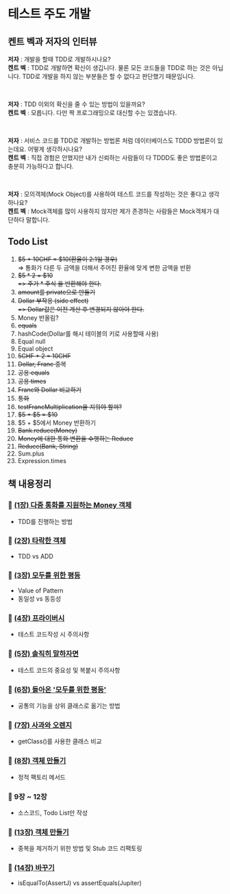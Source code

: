 # 테스트 주도 개발 

## 켄트 벡과 저자의 인터뷰

**저자** : 개발을 할때 TDD로 개발하시나요? <br>
**켄트 벡** : TDD로 개발하면 확신이 생깁니다. 물론 모든 코드들을 TDD로 하는 것은 아닙니다. 
TDD로 개발을 하지 않는 부분들은 할 수 없다고 판단했기 때문입니다.

<br>

**저자** : TDD 이외의 확신을 줄 수 있는 방법이 있을까요? <br>
**켄트 벡** : 모릅니다. 다만 짝 프로그래밍으로 대신할 수는 있겠습니다.

<br>

**저자** : 서비스 코드를 TDD로 개발하는 방법론 처럼 데이터베이스도 TDDD 방법론이 있는데요. 어떻게 생각하시나요? <br>
**켄트 벡** : 직접 경험은 안했지만 내가 신뢰하는 사람들이 다 TDDD도 좋은 방법론이고 충분히 가능하다고 합니다.

<br>

**저자** : 모의객체(Mock Object)를 사용하여 테스트 코드를 작성하는 것은 좋다고 생각하나요? <br>
**켄트 벡** : Mock객체를 많이 사용하지 않지만 제가 존경하는 사람들은 Mock객체가 대단하다 말합니다.


## Todo List
1. ~~$5 + 10CHF = $10(환율이 2:1일 경우)~~ <br>
   => 통화가 다른 두 금액을 더해서 주어진 환율에 맞게 변한 금액을 반환
2. ~~$5 * 2 = $10~~ <br>
   ~~=> 주가 * 주식 을 반환해야 한다.~~
3. ~~amount를 private으로 만들기~~
4. ~~Dollar 부작용 (side effect)~~ <br>
   ~~=> Dollar값은 이전 계산 후 변경되지 않아야 한다.~~
5. Money 반올림? 
6. ~~equals~~
7. hashCode(Dollar를 해시 테이블의 키로 사용할때 사용)
8. Equal null
9. Equal object
10. ~~5CHF * 2 = 10CHF~~
11. ~~Dollar, Franc 중복~~
12. ~~공용 equals~~
13. ~~공용 times~~
14. ~~Franc와 Dollar 비교하기~~
15. ~~통화~~
16. ~~testFrancMultiplication을 지워야 할까?~~
17. ~~$5 + $5 = $10~~
18. $5 + $5에서 Money 반환하기
19. ~~Bank.reduce(Money)~~
20. ~~Money에 대한 통화 변환을 수행하는 Reduce~~
21. ~~Reduce(Bank, String)~~
22. Sum.plus
23. Expression.times
## 책 내용정리

### 📌 [(1장) 다중 통화를 지원하는 Money 객체](https://github.com/phantom08266/TIL/wiki/%5B1%EC%9E%A5%5D-%EB%8B%A4%EC%A4%91-%ED%86%B5%ED%99%94%EB%A5%BC-%EC%A7%80%EC%9B%90%ED%95%98%EB%8A%94-Money-%EA%B0%9D%EC%B2%B4)
- TDD를 진행하는 방법
### 📌 [(2장) 타락한 객체](https://github.com/phantom08266/TIL/wiki/%5B2%EC%9E%A5%5D-%ED%83%80%EB%9D%BD%ED%95%9C-%EA%B0%9D%EC%B2%B4)
-  TDD vs ADD
### 📌 [(3장) 모두를 위한 평등](https://github.com/phantom08266/TIL/wiki/%5B3%EC%9E%A5%5D-%EB%AA%A8%EB%91%90%EB%A5%BC-%EC%9C%84%ED%95%9C-%ED%8F%89%EB%93%B1)
- Value of Pattern
- 동일성 vs 동등성
### 📌 [(4장) 프라이버시](https://github.com/phantom08266/TIL/wiki/%5B4%EC%9E%A5%5D-%ED%94%84%EB%9D%BC%EC%9D%B4%EB%B2%84%EC%8B%9C)
- 테스트 코드작성 시 주의사항
### 📌 [(5장) 솔직히 말하자면](https://github.com/phantom08266/TIL/wiki/%5B5%EC%9E%A5%5D-%EC%86%94%EC%A7%81%ED%9E%88-%EB%A7%90%ED%95%98%EC%9E%90%EB%A9%B4)
- 테스트 코드의 중요성 및 복붙시 주의사항
### 📌 [(6장) 돌아온 '모두를 위한 평등'](https://github.com/phantom08266/TIL/wiki/%5B6%EC%9E%A5%5D-%EB%8F%8C%EC%95%84%EC%98%A8-'%EB%AA%A8%EB%91%90%EB%A5%BC-%EC%9C%84%ED%95%9C-%ED%8F%89%EB%93%B1')
- 공통의 기능을 상위 클래스로 옮기는 방법
### 📌 [(7장) 사과와 오렌지](https://github.com/phantom08266/TIL/wiki/%5B7%EC%9E%A5%5D-%EC%82%AC%EA%B3%BC%EC%99%80-%EC%98%A4%EB%A0%8C%EC%A7%80)
- getClass()를 사용한 클래스 비교
### 📌 [(8장) 객체 만들기](https://github.com/phantom08266/TIL/wiki/%5B8%EC%9E%A5%5D-%EA%B0%9D%EC%B2%B4-%EB%A7%8C%EB%93%A4%EA%B8%B0)
- 정적 팩토리 메서드
### 📌 9장 ~ 12장
- 소스코드, Todo List만 작성
### 📌 [(13장) 객체 만들기](https://github.com/phantom08266/TIL/wiki/%5B13%EC%9E%A5%5D-%EC%A7%84%EC%A7%9C%EB%A1%9C-%EB%A7%8C%EB%93%A4%EA%B8%B0)
- 중복을 제거하기 위한 방법 및 Stub 코드 리팩토링
### 📌 [(14장) 바꾸기](https://github.com/phantom08266/TIL/wiki/%5B14%EC%9E%A5%5D-%EB%B0%94%EA%BE%B8%EA%B8%B0)
- isEqualTo(AssertJ) vs assertEquals(Jupiter)
